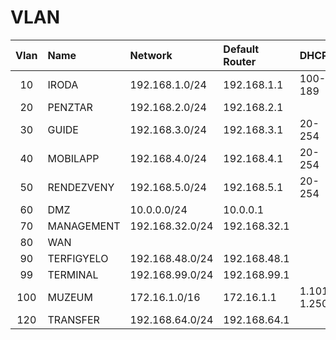 # VLAN

|Vlan|Name|Network|Default Router|DHCP|DHCP Server|DNS1|DNS2|
|:---:|:---|:---|:---|:---|:---|:---|:---|
|10|IRODA|192.168.1.0/24|192.168.1.1|100-189|192.168.1.198 (localfs)|192.168.1.198 (localfs)|172.16.0.52 (newlenin)|
|20|PENZTAR|192.168.2.0/24|192.168.2.1|
|30|GUIDE|192.168.3.0/24|192.168.3.1|20-254|192.168.8.1 (localfs)|
|40|MOBILAPP|192.168.4.0/24|192.168.4.1|20-254|192.168.16.1 (tűzfal)|192.168.16.1 (tűzfal)|
|50|RENDEZVENY|192.168.5.0/24|192.168.5.1|20-254|192.168.24.1 (tűzfal)|192.168.24.1 (tűzfal)|
|60|DMZ|10.0.0.0/24|10.0.0.1|
|70|MANAGEMENT|192.168.32.0/24|192.168.32.1|
|80|WAN|
|90|TERFIGYELO|192.168.48.0/24|192.168.48.1|
|99|TERMINAL|192.168.99.0/24|192.168.99.1|
|100|MUZEUM|172.16.1.0/16|172.16.1.1|1.101-1.250|172.16.0.52 (newlenin)|172.16.0.52 (newlenin)|
|120|TRANSFER|192.168.64.0/24|192.168.64.1|
